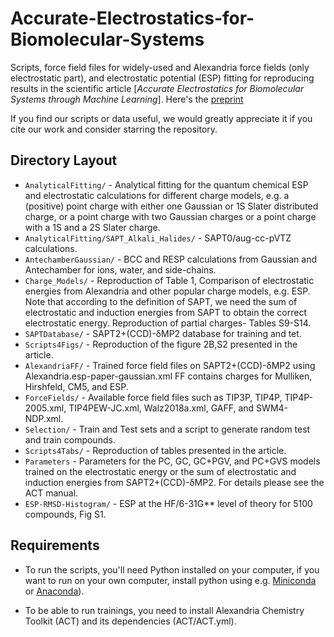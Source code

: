 # Accurate-Electrostatics-for-Biomolecular-Systems
Scripts, force field files for widely-used and Alexandria force fields (only electrostatic part), and electrostatic potential (ESP) fitting for reproducing results in the scientific article
[_Accurate Electrostatics for Biomolecular Systems through Machine Learning_].
Here's the [preprint](https://chemrxiv.org/engage/chemrxiv/article-details/67f82e8e81d2151a02e49d35)

If you find our scripts or data useful, we would greatly appreciate it if you cite our work and consider starring the repository.

## Directory Layout

- `AnalyticalFitting/` - Analytical fitting for the quantum chemical ESP and electrostatic calculations for different charge models, e.g. a (positive) point charge with either one Gaussian or 1S Slater distributed charge, or a
   point charge with two Gaussian charges or a point charge with a 1S and a 2S Slater charge.
- `AnalyticalFitting/SAPT_Alkali_Halides/` - SAPT0/aug-cc-pVTZ calculations.
- `AntechamberGaussian/` - BCC and RESP calculations from Gaussian and Antechamber for ions, water, and side-chains.
- `Charge_Models/` - Reproduction of Table 1, Comparison of electrostatic energies from Alexandria and other popular charge models, e.g. ESP. Note that according to the definition of SAPT, we 
   need the sum of electrostatic and induction energies from SAPT to obtain the correct electrostatic energy.  Reproduction of partial charges- Tables S9-S14.  
- `SAPTDatabase/` - SAPT2+(CCD)-δMP2 database for training and tet.
- `Scripts4Figs/` - Reproduction of the figure 2B,S2 presented in the article.
- `AlexandriaFF/` - Trained force field files on SAPT2+(CCD)-δMP2 using Alexandria.esp-paper-gaussian.xml FF contains charges for Mulliken, Hirshfeld, CM5, and ESP.
- `ForceFields/` - Available force field files such as TIP3P, TIP4P, TIP4P-2005.xml, TIP4PEW-JC.xml, Walz2018a.xml, GAFF, and SWM4-NDP.xml. 
- `Selection/` - Train and Test sets and a script to generate random test and train compounds. 
- `Scripts4Tabs/` - Reproduction of tables presented in the article.
- `Parameters` -  Parameters for the PC, GC, GC+PGV, and PC+GVS  models trained on the electrostatic energy or the sum of electrostatic and induction energies from SAPT2+(CCD)-δMP2. For details please see the ACT manual.
- `ESP-RMSD-Histogram/` - ESP at the HF/6-31G** level of theory for 5100 compounds, Fig S1.

## Requirements

- To run the scripts, you'll need Python installed on your computer, if you want to run on your own computer,
install python using e.g. [Miniconda](https://conda.io/miniconda.html) or [Anaconda](https://docs.conda.io)).

- To be able to run trainings, you need to install Alexandria Chemistry Toolkit (ACT) and its dependencies (ACT/ACT.yml).

